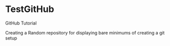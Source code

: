 # TestGitHub
GitHub Tutorial

Creating a Random repository for displaying bare minimums of creating a git setup


